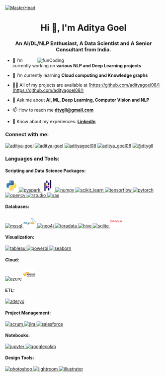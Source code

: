 [![MasterHead](https://visme.co/blog/wp-content/uploads/climate-change-facts-header-wide.gif)](https://github.com/adityagoel08/)
<h1 align="center">Hi 👋, I'm Aditya Goel</h1>
<h3 align="center">An AI/DL/NLP Enthusiast, A Data Scientist and A Senior Consultant from India.</h3>
<img align="right" alt="funCoding" width="400" src="https://miro.medium.com/max/1360/1*IRGHmiGsa16stedQvIaZfw.gif">


- 🔭 I’m currently working on **various NLP and Deep Learning projects**

- 🌱 I’m currently learning **Cloud computing and Knowledge graphs**

- 👨‍💻 All of my projects are available at [https://github.com/adityagoel08/](https://github.com/adityagoel08/)

- 💬 Ask me about **AI, ML, Deep Learning, Computer Vision and NLP**

- 📫 How to reach me **dtygll@gmail.com**

- 📄 Know about my experiences: **[LinkedIn](https://www.linkedin.com/in/aditya-goel/)**

<h3 align="left">Connect with me:</h3>
<p align="left">
<a href="mailto: dtygll@gmail.com" target="blank"><img align="center" src="https://cdn-icons-png.flaticon.com/512/561/561127.png" alt="aditya-goel" height="30" width="40" /></a>
<a href="https://linkedin.com/in/aditya-goel" target="blank"><img align="center" src="https://raw.githubusercontent.com/rahuldkjain/github-profile-readme-generator/master/src/images/icons/Social/linked-in-alt.svg" alt="aditya-goel" height="30" width="40" /></a>
<a href="https://kaggle.com/adityagoel08" target="blank"><img align="center" src="https://raw.githubusercontent.com/rahuldkjain/github-profile-readme-generator/master/src/images/icons/Social/kaggle.svg" alt="adityagoel08" height="30" width="40" /></a>
<a href="https://www.hackerrank.com/aditya_goel08" target="blank"><img align="center" src="https://raw.githubusercontent.com/rahuldkjain/github-profile-readme-generator/master/src/images/icons/Social/hackerrank.svg" alt="aditya_goel08" height="30" width="40" /></a>
<a href="https://www.hackerearth.com/@dtygll" target="blank"><img align="center" src="https://raw.githubusercontent.com/rahuldkjain/github-profile-readme-generator/master/src/images/icons/Social/hackerearth.svg" alt="@dtygll" height="30" width="40" /></a>
</p>

<h3 align="left">Languages and Tools:</h3>

<h4 align="left">Scripting and Data Science Packages:</h4>
<p align="left"> 
<a href="https://www.python.org" target="_blank" rel="noreferrer"> <img src="https://raw.githubusercontent.com/devicons/devicon/master/icons/python/python-original.svg" alt="python" width="40" height="40"/> </a>
<a href="https://spark.apache.org/" target="_blank" rel="noreferrer"> <img src="https://upload.wikimedia.org/wikipedia/commons/f/f3/Apache_Spark_logo.svg" alt="pyspark" width="40" height="40"/> </a> 
<a href="https://pandas.pydata.org/" target="_blank" rel="noreferrer"> <img src="https://raw.githubusercontent.com/devicons/devicon/2ae2a900d2f041da66e950e4d48052658d850630/icons/pandas/pandas-original.svg" alt="pandas" width="40" height="40"/> </a> 
<a href="https://numpy.org/" target="_blank" rel="noreferrer"> <img src="https://seeklogo.com/images/N/numpy-logo-479C24EC79-seeklogo.com.png" alt="numpy" width="40" height="40"/> </a> 
<a href="https://scikit-learn.org/" target="_blank" rel="noreferrer"> <img src="https://upload.wikimedia.org/wikipedia/commons/0/05/Scikit_learn_logo_small.svg" alt="scikit_learn" width="40" height="40"/> </a> 
<a href="https://www.tensorflow.org" target="_blank" rel="noreferrer"> <img src="https://www.vectorlogo.zone/logos/tensorflow/tensorflow-icon.svg" alt="tensorflow" width="40" height="40"/> </a>
<a href="https://pytorch.org/" target="_blank" rel="noreferrer"> <img src="https://www.vectorlogo.zone/logos/pytorch/pytorch-icon.svg" alt="pytorch" width="40" height="40"/> </a> 
<a href="https://opencv.org/" target="_blank" rel="noreferrer"> <img src="https://www.vectorlogo.zone/logos/opencv/opencv-icon.svg" alt="opencv" width="40" height="40"/> </a> 
<a href="https://www.rstudio.com/" target="_blank" rel="noreferrer"> <img src="https://download.logo.wine/logo/R_(programming_language)/R_(programming_language)-Logo.wine.png" alt="rstudio" width="40" height="40"/> </a> 
<a href="https://www.sas.com/en_in/home.html" target="_blank" rel="noreferrer"> <img src="https://upload.wikimedia.org/wikipedia/commons/1/10/SAS_logo_horiz.svg" alt="sas" width="40" height="40"/> </a> 
</p>

<h4 align="left">Databases:</h4>
<p align="left"> 
<a href="https://www.microsoft.com/en-us/sql-server" target="_blank" rel="noreferrer"> <img src="https://www.svgrepo.com/show/303229/microsoft-sql-server-logo.svg" alt="mssql" width="40" height="40"/> </a> 
<a href="https://www.mysql.com/" target="_blank" rel="noreferrer"> <img src="https://raw.githubusercontent.com/devicons/devicon/master/icons/mysql/mysql-original-wordmark.svg" alt="mysql" width="40" height="40"/> </a> 
<a href="https://neo4j.com/" target="_blank" rel="noreferrer"> <img src="https://seeklogo.com/images/N/neo4j-logo-6863235D8A-seeklogo.com.png" alt="neo4j" width="40" height="40"/> </a>
<a href="https://www.teradata.com/" target="_blank" rel="noreferrer"> <img src="https://upload.wikimedia.org/wikipedia/commons/c/cd/Teradata_logo_2018.svg" alt="teradata" width="40" height="40"/> </a>
<a href="https://hive.apache.org/" target="_blank" rel="noreferrer"> <img src="https://www.vectorlogo.zone/logos/apache_hive/apache_hive-icon.svg" alt="hive" width="40" height="40"/> </a> 
<a href="https://www.sqlite.org/" target="_blank" rel="noreferrer"> <img src="https://www.vectorlogo.zone/logos/sqlite/sqlite-icon.svg" alt="sqlite" width="40" height="40"/> </a> 
<a href="https://www.oracle.com/" target="_blank" rel="noreferrer"> <img src="https://raw.githubusercontent.com/devicons/devicon/master/icons/oracle/oracle-original.svg" alt="oracle" width="40" height="40"/> </a> 
</p>

<h4 align="left">Visualization:</h4>
<p align="left"> 
<a href="https://www.tableau.com/" target="_blank" rel="noreferrer"> <img src="https://cdn.worldvectorlogo.com/logos/tableau-software.svg" alt="tableau" width="40" height="40"/> </a> 
<a href="https://powerbi.microsoft.com/en-us/" target="_blank" rel="noreferrer"> <img src="https://upload.wikimedia.org/wikipedia/commons/c/c9/Power_bi_logo_black.svg" alt="powerbi" width="40" height="40"/> </a> 
<a href="https://seaborn.pydata.org/" target="_blank" rel="noreferrer"> <img src="https://seaborn.pydata.org/_images/logo-mark-lightbg.svg" alt="seaborn" width="40" height="40"/> </a> 
</p>

<h4 align="left">Cloud:</h4>
<p align="left"> 
<a href="https://azure.microsoft.com/en-in/" target="_blank" rel="noreferrer"> <img src="https://www.vectorlogo.zone/logos/microsoft_azure/microsoft_azure-icon.svg" alt="azure" width="40" height="40"/> </a> 
<a href="https://aws.amazon.com" target="_blank" rel="noreferrer"> <img src="https://raw.githubusercontent.com/devicons/devicon/master/icons/amazonwebservices/amazonwebservices-original-wordmark.svg" alt="aws" width="40" height="40"/> </a> 
 </p>

<h4 align="left">ETL:</h4>
<p align="left"> 
<a href="https://www.alteryx.com/" target="_blank" rel="noreferrer"> <img src="https://upload.wikimedia.org/wikipedia/commons/e/ec/Alteryx_logo.svg" alt="alteryx" width="40" height="40"/> </a>
</p>

<h4 align="left">Project Management:</h4>
<p align="left"> 
<a href="https://scrumalliance.org/" target="_blank" rel="noreferrer"> <img src="https://seeklogo.com/images/S/scrum-logo-B057CBD9B8-seeklogo.com.png" alt="scrum" width="40" height="40"/> </a>
<a href="https://www.atlassian.com/software/jira" target="_blank" rel="noreferrer"> <img src="https://static.cdnlogo.com/logos/j/41/jira.svg" alt="jira" width="40" height="40"/> </a>
<a href="https://www.salesforce.com/in/" target="_blank" rel="noreferrer"> <img src="https://upload.wikimedia.org/wikipedia/commons/f/f9/Salesforce.com_logo.svg" alt="salesforce" width="40" height="40"/> </a>
</p>

<h4 align="left">Notebooks:</h4>
<p align="left"> 
<a href="https://jupyter.org/" target="_blank" rel="noreferrer"> <img src="https://upload.wikimedia.org/wikipedia/commons/3/38/Jupyter_logo.svg" alt="jupyter" width="40" height="40"/> </a>
<a href="https://colab.research.google.com/" target="_blank" rel="noreferrer"> <img src="https://upload.wikimedia.org/wikipedia/commons/d/d0/Google_Colaboratory_SVG_Logo.svg" alt="googlecolab" width="40" height="40"/> </a>
</p>


<h4 align="left">Design Tools:</h4>
<p align="left"> 
<a href="https://www.photoshop.com/en" target="_blank" rel="noreferrer"> <img src="https://upload.wikimedia.org/wikipedia/commons/a/af/Adobe_Photoshop_CC_icon.svg" alt="photoshop" width="40" height="40"/> </a>
<a href="https://lightroom.adobe.com/" target="_blank" rel="noreferrer"> <img src="https://upload.wikimedia.org/wikipedia/commons/b/b6/Adobe_Photoshop_Lightroom_CC_logo.svg" alt="lightroom" width="40" height="40"/> </a>
<a href="https://www.adobe.com/in/products/illustrator.html" target="_blank" rel="noreferrer"> <img src="https://www.vectorlogo.zone/logos/adobe_illustrator/adobe_illustrator-icon.svg" alt="illustrator" width="40" height="40"/> </a> 
</p>
